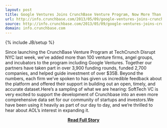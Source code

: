 ```yaml
---
layout: post
title: Google Ventures Joins CrunchBase Venture Program, Now More Than 100 Members Strong
url: http://info.crunchbase.com/2013/05/09/google-ventures-joins-crunchbase-venture-program/
source: http://info.crunchbase.com/2013/05/09/google-ventures-joins-crunchbase-venture-program/
domain: info.crunchbase.com
---
```

{% include JB/setup %}<p>Since launching the CrunchBase Venture Program at TechCrunch Disrupt NYC last week, we’ve added more than 100 venture firms, angel groups, and incubators to the program including Google Ventures. Together our partners have taken part in over 3,900 funding rounds, funded 2,700 companies, and helped guide investment of over $35B. Beyond the numbers, each firm we’ve spoken to has given us incredible feedback about the platform and offered their support in building out an open, timely, and accurate dataset.Here’s a sampling of what we are hearing:
 SoftTech VC is very excited to support the development of Crunchbase into an even more comprehensive data set for our community of startups and investors.We have been using it heavily as part of our day to day, and we’re thrilled to hear about AOL’s interest in expanding it.</p>
<center><p><a href="http://info.crunchbase.com/2013/05/09/google-ventures-joins-crunchbase-venture-program/" style='padding:25px; font-sze:18px; font-weight: bold;'>Read Full Story</a></p></center>
